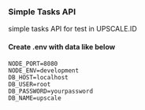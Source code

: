 ### Simple Tasks API
simple tasks API for test in UPSCALE.ID

#### Create .env with data like below

```shell
NODE_PORT=8080
NODE_ENV=development
DB_HOST=localhost
DB_USER=root
DB_PASSWORD=yourpassword
DB_NAME=upscale

```